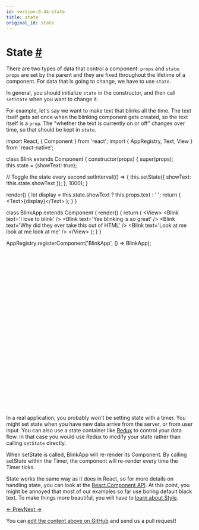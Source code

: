 ```yaml
---
id: version-0.44-state
title: state
original_id: state
---
```

<a id="content"></a><h1><a class="anchor" name="state"></a>State <a class="hash-link" href="docs/state.html#state">#</a></h1><div><p>There are two types of data that control a component: <code>props</code> and <code>state</code>. <code>props</code> are set by the parent and they are fixed throughout the lifetime of a component. For data that is going to change, we have to use <code>state</code>.</p><p>In general, you should initialize <code>state</code> in the constructor, and then call <code>setState</code> when you want to change it.</p><p>For example, let's say we want to make text that blinks all the time. The text itself gets set once when the blinking component gets created, so the text itself is a <code>prop</code>. The "whether the text is currently on or off" changes over time, so that should be kept in <code>state</code>.</p><div class="web-player"><div class="prism language-javascript">import React<span class="token punctuation">,</span> <span class="token punctuation">{</span> Component <span class="token punctuation">}</span> from <span class="token string">'react'</span><span class="token punctuation">;</span>
import <span class="token punctuation">{</span> AppRegistry<span class="token punctuation">,</span> Text<span class="token punctuation">,</span> View <span class="token punctuation">}</span> from <span class="token string">'react-native'</span><span class="token punctuation">;</span>

class <span class="token class-name">Blink</span> extends <span class="token class-name">Component</span> <span class="token punctuation">{</span>
  <span class="token function">constructor<span class="token punctuation">(</span></span>props<span class="token punctuation">)</span> <span class="token punctuation">{</span>
    <span class="token function">super<span class="token punctuation">(</span></span>props<span class="token punctuation">)</span><span class="token punctuation">;</span>
    <span class="token keyword">this</span><span class="token punctuation">.</span>state <span class="token operator">=</span> <span class="token punctuation">{</span>showText<span class="token punctuation">:</span> <span class="token boolean">true</span><span class="token punctuation">}</span><span class="token punctuation">;</span>

   <span class="token comment" spellcheck="true"> // Toggle the state every second
</span>    <span class="token function">setInterval<span class="token punctuation">(</span></span><span class="token punctuation">(</span><span class="token punctuation">)</span> <span class="token operator">=</span><span class="token operator">&gt;</span> <span class="token punctuation">{</span>
      <span class="token keyword">this</span><span class="token punctuation">.</span><span class="token function">setState<span class="token punctuation">(</span></span><span class="token punctuation">{</span> showText<span class="token punctuation">:</span> <span class="token operator">!</span><span class="token keyword">this</span><span class="token punctuation">.</span>state<span class="token punctuation">.</span>showText <span class="token punctuation">}</span><span class="token punctuation">)</span><span class="token punctuation">;</span>
    <span class="token punctuation">}</span><span class="token punctuation">,</span> <span class="token number">1000</span><span class="token punctuation">)</span><span class="token punctuation">;</span>
  <span class="token punctuation">}</span>

  <span class="token function">render<span class="token punctuation">(</span></span><span class="token punctuation">)</span> <span class="token punctuation">{</span>
    <span class="token keyword">let</span> display <span class="token operator">=</span> <span class="token keyword">this</span><span class="token punctuation">.</span>state<span class="token punctuation">.</span>showText <span class="token operator">?</span> <span class="token keyword">this</span><span class="token punctuation">.</span>props<span class="token punctuation">.</span>text <span class="token punctuation">:</span> <span class="token string">' '</span><span class="token punctuation">;</span>
    <span class="token keyword">return</span> <span class="token punctuation">(</span>
      &lt;Text<span class="token operator">&gt;</span><span class="token punctuation">{</span>display<span class="token punctuation">}</span>&lt;<span class="token operator">/</span>Text<span class="token operator">&gt;</span>
    <span class="token punctuation">)</span><span class="token punctuation">;</span>
  <span class="token punctuation">}</span>
<span class="token punctuation">}</span>

class <span class="token class-name">BlinkApp</span> extends <span class="token class-name">Component</span> <span class="token punctuation">{</span>
  <span class="token function">render<span class="token punctuation">(</span></span><span class="token punctuation">)</span> <span class="token punctuation">{</span>
    <span class="token keyword">return</span> <span class="token punctuation">(</span>
      &lt;View<span class="token operator">&gt;</span>
        &lt;Blink text<span class="token operator">=</span><span class="token string">'I love to blink'</span> <span class="token operator">/</span><span class="token operator">&gt;</span>
        &lt;Blink text<span class="token operator">=</span><span class="token string">'Yes blinking is so great'</span> <span class="token operator">/</span><span class="token operator">&gt;</span>
        &lt;Blink text<span class="token operator">=</span><span class="token string">'Why did they ever take this out of HTML'</span> <span class="token operator">/</span><span class="token operator">&gt;</span>
        &lt;Blink text<span class="token operator">=</span><span class="token string">'Look at me look at me look at me'</span> <span class="token operator">/</span><span class="token operator">&gt;</span>
      &lt;<span class="token operator">/</span>View<span class="token operator">&gt;</span>
    <span class="token punctuation">)</span><span class="token punctuation">;</span>
  <span class="token punctuation">}</span>
<span class="token punctuation">}</span>

AppRegistry<span class="token punctuation">.</span><span class="token function">registerComponent<span class="token punctuation">(</span></span><span class="token string">'BlinkApp'</span><span class="token punctuation">,</span> <span class="token punctuation">(</span><span class="token punctuation">)</span> <span class="token operator">=</span><span class="token operator">&gt;</span> BlinkApp<span class="token punctuation">)</span><span class="token punctuation">;</span></div><iframe style="margin-top:4px;" width="880" height="420" data-src="//cdn.rawgit.com/dabbott/react-native-web-player/gh-v1.2.6/index.html#code=import%20React%2C%20%7B%20Component%20%7D%20from%20'react'%3B%0Aimport%20%7B%20AppRegistry%2C%20Text%2C%20View%20%7D%20from%20'react-native'%3B%0A%0Aclass%20Blink%20extends%20Component%20%7B%0A%20%20constructor(props)%20%7B%0A%20%20%20%20super(props)%3B%0A%20%20%20%20this.state%20%3D%20%7BshowText%3A%20true%7D%3B%0A%0A%20%20%20%20%2F%2F%20Toggle%20the%20state%20every%20second%0A%20%20%20%20setInterval(()%20%3D%3E%20%7B%0A%20%20%20%20%20%20this.setState(%7B%20showText%3A%20!this.state.showText%20%7D)%3B%0A%20%20%20%20%7D%2C%201000)%3B%0A%20%20%7D%0A%0A%20%20render()%20%7B%0A%20%20%20%20let%20display%20%3D%20this.state.showText%20%3F%20this.props.text%20%3A%20'%20'%3B%0A%20%20%20%20return%20(%0A%20%20%20%20%20%20%3CText%3E%7Bdisplay%7D%3C%2FText%3E%0A%20%20%20%20)%3B%0A%20%20%7D%0A%7D%0A%0Aclass%20BlinkApp%20extends%20Component%20%7B%0A%20%20render()%20%7B%0A%20%20%20%20return%20(%0A%20%20%20%20%20%20%3CView%3E%0A%20%20%20%20%20%20%20%20%3CBlink%20text%3D'I%20love%20to%20blink'%20%2F%3E%0A%20%20%20%20%20%20%20%20%3CBlink%20text%3D'Yes%20blinking%20is%20so%20great'%20%2F%3E%0A%20%20%20%20%20%20%20%20%3CBlink%20text%3D'Why%20did%20they%20ever%20take%20this%20out%20of%20HTML'%20%2F%3E%0A%20%20%20%20%20%20%20%20%3CBlink%20text%3D'Look%20at%20me%20look%20at%20me%20look%20at%20me'%20%2F%3E%0A%20%20%20%20%20%20%3C%2FView%3E%0A%20%20%20%20)%3B%0A%20%20%7D%0A%7D%0A%0AAppRegistry.registerComponent('BlinkApp'%2C%20()%20%3D%3E%20BlinkApp)%3B" frameborder="0"></iframe></div><p>In a real application, you probably won't be setting state with a timer. You might set state when you have new data arrive from the server, or from user input. You can also use a state container like <a href="http://redux.js.org/index.html" target="_blank">Redux</a> to control your data flow. In that case you would use Redux to modify your state rather than calling <code>setState</code> directly. </p><p>When setState is called, BlinkApp will re-render its Component. By calling setState within the Timer, the component will re-render every time the Timer ticks.</p><p>State works the same way as it does in React, so for more details on handling state, you can look at the <a href="https://facebook.github.io/react/docs/component-api.html" target="_blank">React.Component API</a>. 
At this point, you might be annoyed that most of our examples so far use boring default black text. To make things more beautiful, you will have to <a href="docs/style.html" target="_blank">learn about Style</a>.</p></div><div class="docs-prevnext"><a class="docs-prev" href="docs/props.html#content">← Prev</a><a class="docs-next" href="docs/style.html#content">Next →</a></div><p class="edit-page-block">You can <a target="_blank" href="https://github.com/facebook/react-native/blob/master/docs/State.md">edit the content above on GitHub</a> and send us a pull request!</p>